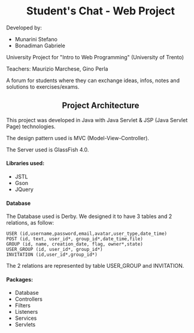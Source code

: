<h1 align='center'> Student's Chat - Web Project</h1>

<p> Developed by: </p>
<ul>
<li> Munarini Stefano </li>
<li> Bonadiman Gabriele </li>
</ul>

<p>University Project for "Intro to Web Programming" (University of Trento)</p>
<p>Teachers: Maurizio Marchese, Gino Perla</p>

<p> A forum for students where they can exchange ideas, infos, notes and solutions to exercises/exams. </p>


<h2 align='center'> Project Architecture </h2>

This project was developed in Java with Java Servlet & JSP (Java Servlet Page) technologies.

The design pattern used is MVC (Model-View-Controller).

The Server used is GlassFish 4.0.

<h4> Libraries used: </h4>
<ul>
<li> JSTL </li>
<li> Gson </li>
<li> JQuery </li>
</ul>

<h4> Database </h4>
The Database used is Derby. We designed it to have 3 tables and 2 relations, as follow:

	USER (id,username,password,email,avatar,user_type,date_time)
	POST (id, text, user_id*, group_id*,date_time,file)
	GROUP (id, name, creation_date, flag, owner*,state)
	USER_GROUP (id, user_id*, group_id*)
	INVITATION (id,user_id*,group_id*)

The 2 relations are represented by table USER_GROUP and INVITATION.

<h4> Packages: </h4>
<ul>
<li> Database </li>
<li> Controllers </li>
<li> Filters </li>
<li> Listeners </li>
<li> Services </li>
<li> Servlets </li>
</ul>
